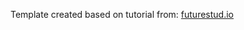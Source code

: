 
Template created based on tutorial from: 
[futurestud.io](https://futurestud.io/blog/how-to-create-a-dynamic-handlebars-layout-template-in-hapijs)